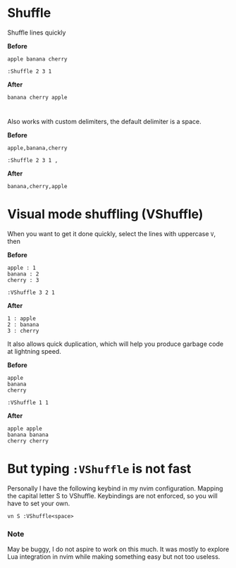 # Shuffle

Shuffle lines quickly

**Before**
```
apple banana cherry
```

`:Shuffle 2 3 1`

**After**
```
banana cherry apple
```

#

Also works with custom delimiters, the default delimiter is a space.

**Before**
```
apple,banana,cherry
```

`:Shuffle 2 3 1 ,`

**After**
```
banana,cherry,apple
```

# Visual mode shuffling (VShuffle)

When you want to get it done quickly, select the lines with uppercase `V`, then

**Before**
```
apple : 1
banana : 2
cherry : 3
```

`:VShuffle 3 2 1`

**After**
```
1 : apple
2 : banana
3 : cherry
```

It also allows quick duplication, which will help you produce garbage code at
lightning speed.

**Before**
```
apple
banana
cherry
```

`:VShuffle 1 1`

**After**
```
apple apple
banana banana
cherry cherry
```

# But typing `:VShuffle` is not fast

Personally I have the following keybind in my nvim configuration. Mapping the
capital letter S to VShuffle. Keybindings are not enforced, so you will have to
set your own.

```vim
vn S :VShuffle<space>
```

### Note

May be buggy, I do not aspire to work on this much.  It was mostly to explore
Lua integration in nvim while making something easy but not too useless.

#
